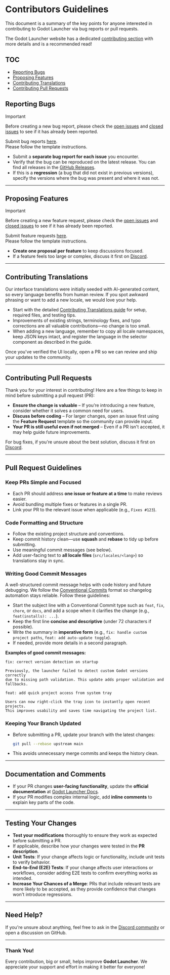 # Contributors Guidelines

This document is a summary of the key points for anyone interested in contributing to Godot Launcher via bug reports or pull requests.

The Godot Launcher website has a dedicated [contributing section](https://godotlauncher.org/contributing) with more details and is a recommended read!

## TOC

- [Reporting Bugs](#reporting-bugs)
- [Proposing Features](#proposing-features)
- [Contributing Translations](#contributing-translations)
- [Contributing Pull Requests](#contributing-pull-requests)

## Reporting Bugs

> [!IMPORTANT]  
> Before creating a new bug report, please check the [open issues](https://github.com/godotlauncher/launcher/issues) and [closed issues](https://github.com/godotlauncher/launcher/issues?q=is%3Aissue%20state%3Aclosed) to see if it has already been reported.

Submit bug reports [here](https://github.com/godotlauncher/launcher/issues/new?template=bug_report.md).  
Please follow the template instructions.

- Submit a **separate bug report for each issue** you encounter.  
- Verify that the bug can be reproduced on the latest release. You can find all releases in the [GitHub Releases](https://github.com/godotlauncher/launcher/releases).  
- If this is a **regression** (a bug that did not exist in previous versions), specify the versions where the bug was present and where it was not.

---

## Proposing Features

> [!IMPORTANT]  
> Before creating a new feature request, please check the [open issues](https://github.com/godotlauncher/launcher/issues) and [closed issues](https://github.com/godotlauncher/launcher/issues?q=is%3Aissue%20state%3Aclosed) to see if it has already been reported.

Submit feature requests [here](https://github.com/godotlauncher/launcher/issues/new?template=feature_request.md).  
Please follow the template instructions.

- **Create one proposal per feature** to keep discussions focused.  
- If a feature feels too large or complex, discuss it first on [Discord](http://discord.gg/Ju9jkFJGvz).  

---

## Contributing Translations

Our interface translations were initially seeded with AI-generated content, so every language benefits from human review. If you spot awkward phrasing or want to add a new locale, we would love your help.

- Start with the detailed [Contributing Translations guide](CONTRIBUTING_TRANSLATIONS.md) for setup, required files, and testing tips.  
- Improvements of existing strings, terminology fixes, and typo corrections are all valuable contributions—no change is too small.  
- When adding a new language, remember to copy all locale namespaces, keep JSON keys intact, and register the language in the selector component as described in the guide.

Once you've verified the UI locally, open a PR so we can review and ship your updates to the community.

---

## Contributing Pull Requests

Thank you for your interest in contributing! Here are a few things to keep in mind before submitting a pull request (PR):

- **Ensure the change is valuable** – If you’re introducing a new feature, consider whether it solves a common need for users.  
- **Discuss before coding** – For larger changes, open an issue first using the **Feature Request** template so the community can provide input.  
- **Your PR is still useful even if not merged** – Even if a PR isn't accepted, it may help guide future improvements.

For bug fixes, if you're unsure about the best solution, discuss it first on [Discord](https://discord.gg/Ju9jkFJGvz).

---

## Pull Request Guidelines

### Keep PRs Simple and Focused

- Each PR should address **one issue or feature at a time** to make reviews easier.  
- Avoid bundling multiple fixes or features in a single PR.  
- Link your PR to the relevant issue when applicable (e.g., `Fixes #123`).  

### Code Formatting and Structure

- Follow the existing project structure and conventions.  
- Keep commit history clean—use **squash** and **rebase** to tidy up before submitting.  
- Use meaningful commit messages (see below).  
- Add user-facing text to **all locale files** (`src/locales/<lang>`) so translations stay in sync.  

### Writing Good Commit Messages

A well-structured commit message helps with code history and future debugging. We follow the [Conventional Commits](https://www.conventionalcommits.org/) format so changelog automation stays reliable. Follow these guidelines:

- Start the subject line with a Conventional Commit type such as `feat`, `fix`, `chore`, or `docs`, and add a scope when it clarifies the change (e.g., `feat(installs): ...`).  
- Keep the first line **concise and descriptive** (under 72 characters if possible).  
- Write the summary in **imperative form** (e.g., `fix: handle custom project paths`, `feat: add auto-update toggle`).  
- If needed, provide more details in a second paragraph.  

**Examples of good commit messages:**
```
fix: correct version detection on startup

Previously, the launcher failed to detect custom Godot versions correctly
due to missing path validation. This update adds proper validation and 
fallbacks.
```

```
feat: add quick project access from system tray

Users can now right-click the tray icon to instantly open recent projects.
This improves usability and saves time navigating the project list.
```

### Keeping Your Branch Updated

- Before submitting a PR, update your branch with the latest changes:
  ```bash
  git pull --rebase upstream main
  ```
- This avoids unnecessary merge commits and keeps the history clean.  

---

## Documentation and Comments

- If your PR changes **user-facing functionality**, update the **official documentation** at [Godot Launcher Docs](https://github.com/godotlauncher/launcher-docs).  
- If your PR modifies complex internal logic, add **inline comments** to explain key parts of the code.  

---

## Testing Your Changes

- **Test your modifications** thoroughly to ensure they work as expected before submitting a PR.  
- If applicable, describe how your changes were tested in the **PR description**.  
- **Unit Tests**: If your change affects logic or functionality, include unit tests to verify behavior.  
- **End-to-End (E2E) Tests**: If your change affects user interactions or workflows, consider adding E2E tests to confirm everything works as intended.  
- **Increase Your Chances of a Merge**: PRs that include relevant tests are more likely to be accepted, as they provide confidence that changes won't introduce regressions.  

---

## Need Help?

If you're unsure about anything, feel free to ask in the [Discord community](https://discord.gg/Ju9jkFJGvz) or open a discussion on GitHub.

---

### Thank You!

Every contribution, big or small, helps improve **Godot Launcher**. We appreciate your support and effort in making it better for everyone!
